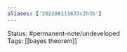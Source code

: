 ```yaml
---
aliases: ['202206111633c2h3b']
---
```

Status: #permanent-note/undeveloped  
Tags: [[bayes theorem]]

[^1]: [[Skiena-The Data Science  Design Manual 1st|The Data Science Design Manual 1st]] pg 32
